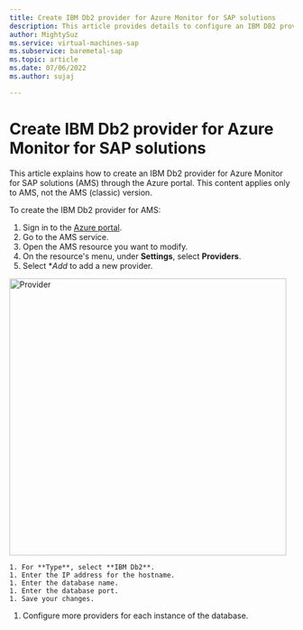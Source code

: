 ```yaml
---
title: Create IBM Db2 provider for Azure Monitor for SAP solutions
description: This article provides details to configure an IBM DB2 provider for Azure Monitor for SAP solutions (AMS).
author: MightySuz
ms.service: virtual-machines-sap
ms.subservice: baremetal-sap
ms.topic: article
ms.date: 07/06/2022
ms.author: sujaj

---
```




# Create IBM Db2 provider for Azure Monitor for SAP solutions

This article explains how to create an IBM Db2 provider for Azure Monitor for SAP solutions (AMS) through the Azure portal. This content applies only to AMS, not the AMS (classic) version.


To create the IBM Db2 provider for AMS:

1. Sign in to the [Azure portal](https://portal.azure.com).
1. Go to the AMS service. 
1. Open the AMS resource you want to modify.
1. On the resource's menu, under **Settings**, select **Providers**.
1. Select **Add* to add a new provider.
<img width="491" alt="Provider" src="https://user-images.githubusercontent.com/33844181/167706257-2fa23564-cc41-4fc7-a0a2-4d6d0110f563.png">


    1. For **Type**, select **IBM Db2**.
    1. Enter the IP address for the hostname.
    1. Enter the database name.
    1. Enter the database port.
    1. Save your changes.
1. Configure more providers for each instance of the database.
    
